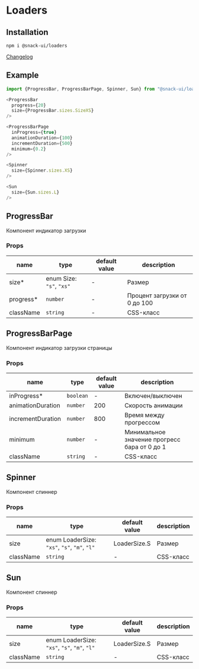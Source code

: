 # Loaders

## Installation
`npm i @snack-ui/loaders`

[Changelog](./CHANGELOG.md)

## Example

```typescript jsx
import {ProgressBar, ProgressBarPage, Spinner, Sun} from "@snack-ui/loaders";

<ProgressBar
  progress={20}
  size={ProgressBar.sizes.SizeXS}
/>

<ProgressBarPage
  inProgress={true}
  animationDuration={100}
  incrementDuration={500}
  minimum={0.2}
/>

<Spinner
  size={Spinner.sizes.XS}
/>

<Sun
  size={Sun.sizes.L}
/>
```

[//]: DOCUMENTATION_SECTION_START
[//]: THIS_SECTION_IS_AUTOGENERATED_PLEASE_DONT_EDIT_IT
## ProgressBar
Компонент индикатор загрузки
### Props
| name | type | default value | description |
|------|------|---------------|-------------|
| size* | enum Size: `"s"`, `"xs"` | - | Размер |
| progress* | `number` | - | Процент загрузки от 0 до 100 |
| className | `string` | - | CSS-класс |
## ProgressBarPage
Компонент индикатор загрузки страницы
### Props
| name | type | default value | description |
|------|------|---------------|-------------|
| inProgress* | `boolean` | - | Включен/выключен |
| animationDuration | `number` | 200 | Скорость анимации |
| incrementDuration | `number` | 800 | Время между прогрессом |
| minimum | `number` | - | Минимальное значение прогресс бара от 0 до 1 |
| className | `string` | - | CSS-класс |
## Spinner
Компонент спиннер
### Props
| name | type | default value | description |
|------|------|---------------|-------------|
| size | enum LoaderSize: `"xs"`, `"s"`, `"m"`, `"l"` | LoaderSize.S | Размер |
| className | `string` | - | CSS-класс |
## Sun
Компонент спиннер
### Props
| name | type | default value | description |
|------|------|---------------|-------------|
| size | enum LoaderSize: `"xs"`, `"s"`, `"m"`, `"l"` | LoaderSize.S | Размер |
| className | `string` | - | CSS-класс |


[//]: DOCUMENTATION_SECTION_END